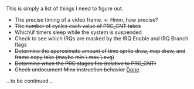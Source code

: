 This is simply a list of things I need to figure out.

  - The precise timing of a video frame. \<- Hmm, how precise?
  - <s>The number of cycles each value of PRC_CNT takes</s>
  - Which\\if timers sleep while the system is suspended
  - Check to see which IRQs are masked by the IRQ Enable and IRQ Branch
    flags
  - <s>Determine the approximate amount of time sprite draw, map draw,
    and frame copy take (maybe min \\ max \\ avg)</s>
  - <s>Determine when the PRC stages fire (relative to PRC_CNT)</s>
  - <s>Check undocument Minx instruction behavior</s>
    [Done](Talk:PM_InstructionList "wikilink")

.. to be continued ..